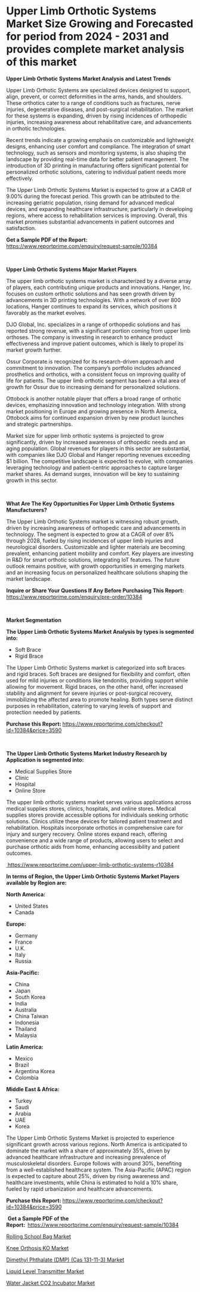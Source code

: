 <p><h1>Upper Limb Orthotic Systems Market Size Growing and Forecasted for period from 2024 - 2031 and provides complete market analysis of this market</h1></p><p><strong>Upper Limb Orthotic Systems Market Analysis and Latest Trends</strong></p>
<p><p>Upper Limb Orthotic Systems are specialized devices designed to support, align, prevent, or correct deformities in the arms, hands, and shoulders. These orthotics cater to a range of conditions such as fractures, nerve injuries, degenerative diseases, and post-surgical rehabilitation. The market for these systems is expanding, driven by rising incidences of orthopedic injuries, increasing awareness about rehabilitative care, and advancements in orthotic technologies.</p><p>Recent trends indicate a growing emphasis on customizable and lightweight designs, enhancing user comfort and compliance. The integration of smart technology, such as sensors and monitoring systems, is also shaping the landscape by providing real-time data for better patient management. The introduction of 3D printing in manufacturing offers significant potential for personalized orthotic solutions, catering to individual patient needs more effectively.</p><p>The Upper Limb Orthotic Systems Market is expected to grow at a CAGR of 9.00% during the forecast period. This growth can be attributed to the increasing geriatric population, rising demand for advanced medical devices, and expanding healthcare infrastructure, particularly in developing regions, where access to rehabilitation services is improving. Overall, this market promises substantial advancements in patient outcomes and satisfaction.</p></p>
<p><strong>Get a Sample PDF of the Report:&nbsp;</strong> <a href="https://www.reportprime.com/enquiry/request-sample/10384">https://www.reportprime.com/enquiry/request-sample/10384</a></p>
<p>&nbsp;</p>
<p><strong>Upper Limb Orthotic Systems Major Market Players</strong></p>
<p><p>The upper limb orthotic systems market is characterized by a diverse array of players, each contributing unique products and innovations. Hanger, Inc. focuses on custom orthotic solutions and has seen growth driven by advancements in 3D printing technologies. With a network of over 800 locations, Hanger continues to expand its services, which positions it favorably as the market evolves.</p><p>DJO Global, Inc. specializes in a range of orthopedic solutions and has reported strong revenue, with a significant portion coming from upper limb orthoses. The company is investing in research to enhance product effectiveness and improve patient outcomes, which is likely to propel its market growth further. </p><p>Ossur Corporate is recognized for its research-driven approach and commitment to innovation. The company’s portfolio includes advanced prosthetics and orthotics, with a consistent focus on improving quality of life for patients. The upper limb orthotic segment has been a vital area of growth for Ossur due to increasing demand for personalized solutions.</p><p>Ottobock is another notable player that offers a broad range of orthotic devices, emphasizing innovation and technology integration. With strong market positioning in Europe and growing presence in North America, Ottobock aims for continued expansion driven by new product launches and strategic partnerships.</p><p>Market size for upper limb orthotic systems is projected to grow significantly, driven by increased awareness of orthopedic needs and an aging population. Global revenues for players in this sector are substantial, with companies like DJO Global and Hanger reporting revenues exceeding $1 billion. The competitive landscape is expected to evolve, with companies leveraging technology and patient-centric approaches to capture larger market shares. As demand surges, innovation will be key to sustaining growth in this sector.</p></p>
<p>&nbsp;</p>
<p><strong>What Are The Key Opportunities For Upper Limb Orthotic Systems Manufacturers?</strong></p>
<p><p>The Upper Limb Orthotic Systems market is witnessing robust growth, driven by increasing awareness of orthopedic care and advancements in technology. The segment is expected to grow at a CAGR of over 8% through 2028, fueled by rising incidences of upper limb injuries and neurological disorders. Customizable and lighter materials are becoming prevalent, enhancing patient mobility and comfort. Key players are investing in R&D for smart orthotic solutions, integrating IoT features. The future outlook remains positive, with growth opportunities in emerging markets and an increasing focus on personalized healthcare solutions shaping the market landscape.</p></p>
<p><strong>Inquire or Share Your Questions If Any Before Purchasing This Report:</strong> <a href="https://www.reportprime.com/enquiry/pre-order/10384">https://www.reportprime.com/enquiry/pre-order/10384</a></p>
<p>&nbsp;</p>
<p><strong>Market Segmentation</strong></p>
<p><strong>The Upper Limb Orthotic Systems Market Analysis by types is segmented into:</strong></p>
<p><ul><li>Soft Brace</li><li>Rigid Brace</li></ul></p>
<p><p>The Upper Limb Orthotic Systems market is categorized into soft braces and rigid braces. Soft braces are designed for flexibility and comfort, often used for mild injuries or conditions like tendonitis, providing support while allowing for movement. Rigid braces, on the other hand, offer increased stability and alignment for severe injuries or post-surgical recovery, immobilizing the affected area to promote healing. Both types serve distinct purposes in rehabilitation, catering to varying levels of support and protection needed by patients.</p></p>
<p><strong>Purchase this Report:&nbsp;</strong><a href="https://www.reportprime.com/checkout?id=10384&price=3590">https://www.reportprime.com/checkout?id=10384&price=3590</a></p>
<p>&nbsp;</p>
<p><strong>The Upper Limb Orthotic Systems Market Industry Research by Application is segmented into:</strong></p>
<p><ul><li>Medical Supplies Store</li><li>Clinic</li><li>Hospital</li><li>Online Store</li></ul></p>
<p><p>The upper limb orthotic systems market serves various applications across medical supplies stores, clinics, hospitals, and online stores. Medical supplies stores provide accessible options for individuals seeking orthotic solutions. Clinics utilize these devices for tailored patient treatment and rehabilitation. Hospitals incorporate orthotics in comprehensive care for injury and surgery recovery. Online stores expand reach, offering convenience and a wide range of products, allowing users to select and purchase orthotic aids from home, enhancing accessibility and patient outcomes.</p></p>
<p><a href="https://www.reportprime.com/upper-limb-orthotic-systems-r10384">&nbsp;https://www.reportprime.com/upper-limb-orthotic-systems-r10384</a></p>
<p><strong>In terms of Region, the Upper Limb Orthotic Systems Market Players available by Region are:</strong></p>
<p>
    <p> <strong> North America: </strong>
        <ul>
            <li>United States</li>
            <li>Canada</li>
        </ul>
        </p> 
    <p> <strong> Europe: </strong>
        <ul>
            <li>Germany</li>
            <li>France</li>
            <li>U.K.</li>
            <li>Italy</li>
            <li>Russia</li>
        </ul>
        </p> 
    <p> <strong> Asia-Pacific: </strong>
        <ul>
            <li>China</li>
            <li>Japan</li>
            <li>South Korea</li>
            <li>India</li>
            <li>Australia</li>
            <li>China Taiwan</li>
            <li>Indonesia</li>
            <li>Thailand</li>
            <li>Malaysia</li>
        </ul>
        </p> 
    <p> <strong> Latin America: </strong>
        <ul>
            <li>Mexico</li>
            <li>Brazil</li>
            <li>Argentina Korea</li>
            <li>Colombia</li>
        </ul>
        </p> 
    <p> <strong> Middle East & Africa: </strong>
        <ul>
            <li>Turkey</li>
            <li>Saudi</li>
            <li>Arabia</li>
            <li>UAE</li>
            <li>Korea</li>
        </ul>
    </p>
    </p>
<p><p>The Upper Limb Orthotic Systems Market is projected to experience significant growth across various regions. North America is anticipated to dominate the market with a share of approximately 35%, driven by advanced healthcare infrastructure and increasing prevalence of musculoskeletal disorders. Europe follows with around 30%, benefiting from a well-established healthcare system. The Asia-Pacific (APAC) region is expected to capture about 25%, driven by rising awareness and healthcare investments, while China is estimated to hold a 10% share, fueled by rapid urbanization and healthcare advancements.</p></p>
<p><strong>Purchase this Report: </strong><a href="https://www.reportprime.com/checkout?id=10384&price=3590">https://www.reportprime.com/checkout?id=10384&price=3590</a></p>
<p>&nbsp;<strong>Get a Sample PDF of the Report:&nbsp;&nbsp;</strong><a href="https://www.reportprime.com/enquiry/request-sample/10384">https://www.reportprime.com/enquiry/request-sample/10384</a></p>
<p><strong></strong></p>
<p><p><a href="https://medium.com/@shubham99912151/the-rolling-school-bag-market-is-experiencing-higher-than-anticipated-demand-compared-to-b6de0db26444">Rolling School Bag Market</a></p><p><a href="https://github.com/Krish2023na/Market-Research-Report-List-6/blob/main/knee-orthosis-ko-market.md">Knee Orthosis KO Market</a></p><p><a href="https://issuu.com/reportprime-2/docs/dimethyl-phthalate-dmp-cas-131-11-3_cc23be2068dbcd">Dimethyl Phthalate (DMP) (Cas 131-11-3) Market</a></p><p><a href="https://www.linkedin.com/pulse/global-liquid-level-transmitter-market-product-type-application-hwb8c?trackingId=VWmqnjWLRDqVjIcyzTXl2g%3D%3D">Liquid Level Transmitter Market</a></p><p><a href="https://www.linkedin.com/pulse/booming-water-jacket-co2-incubator-market-sector-analysis-6fbnc?trackingId=1zNZf%2FblTwaORqJRZDfKrw%3D%3D">Water Jacket CO2 Incubator Market</a></p></p>